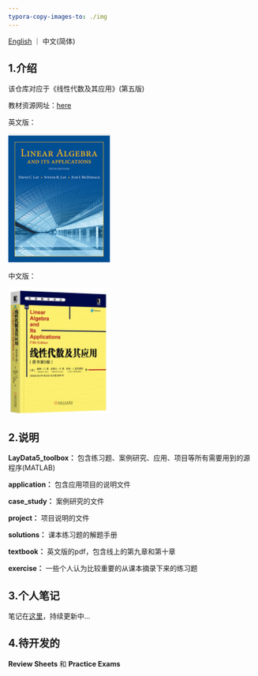 ```yaml
---
typora-copy-images-to: ./img
---
```


[English](README.md) ｜ 中文(简体)

## 1.介绍

该仓库对应于《线性代数及其应用》(第五版)

教材资源网址：[here](https://wps.pearsoned.com/aw_lay_linearalgebra_5/)

英文版：

![image-20230118132720852](img/image-20230118132720852.png)



中文版：

![image-20230118132203188](img/image-20230118132203188.png)



## 2.说明

**LayData5_toolbox：** 包含练习题、案例研究、应用、项目等所有需要用到的源程序(MATLAB)

**application：** 包含应用项目的说明文件

**case_study：** 案例研究的文件

**project：** 项目说明的文件

**solutions：** 课本练习题的解题手册

**textbook：** 英文版的pdf，包含线上的第九章和第十章

**exercise：** 一些个人认为比较重要的从课本摘录下来的练习题



## 3.个人笔记

笔记在[这里](https://ascendho.github.io/Linear-Algebra-and-Its-Applications/)，持续更新中...



## 4.待开发的

**Review Sheets** 和 **Practice Exams**















